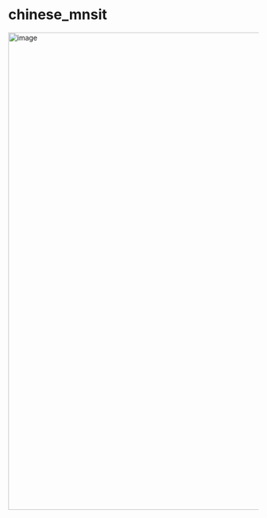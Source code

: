 # chinese_mnsit
<img width="960" alt="image" src="https://github.com/RushikX/chinese_mnsit/assets/111432352/e408a2d1-5b5c-4e0b-b2b5-bc15d2a28974">
